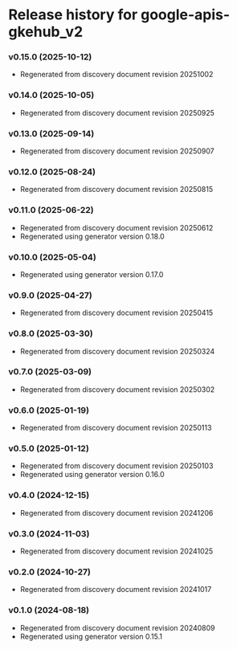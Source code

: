 # Release history for google-apis-gkehub_v2

### v0.15.0 (2025-10-12)

* Regenerated from discovery document revision 20251002

### v0.14.0 (2025-10-05)

* Regenerated from discovery document revision 20250925

### v0.13.0 (2025-09-14)

* Regenerated from discovery document revision 20250907

### v0.12.0 (2025-08-24)

* Regenerated from discovery document revision 20250815

### v0.11.0 (2025-06-22)

* Regenerated from discovery document revision 20250612
* Regenerated using generator version 0.18.0

### v0.10.0 (2025-05-04)

* Regenerated using generator version 0.17.0

### v0.9.0 (2025-04-27)

* Regenerated from discovery document revision 20250415

### v0.8.0 (2025-03-30)

* Regenerated from discovery document revision 20250324

### v0.7.0 (2025-03-09)

* Regenerated from discovery document revision 20250302

### v0.6.0 (2025-01-19)

* Regenerated from discovery document revision 20250113

### v0.5.0 (2025-01-12)

* Regenerated from discovery document revision 20250103
* Regenerated using generator version 0.16.0

### v0.4.0 (2024-12-15)

* Regenerated from discovery document revision 20241206

### v0.3.0 (2024-11-03)

* Regenerated from discovery document revision 20241025

### v0.2.0 (2024-10-27)

* Regenerated from discovery document revision 20241017

### v0.1.0 (2024-08-18)

* Regenerated from discovery document revision 20240809
* Regenerated using generator version 0.15.1

